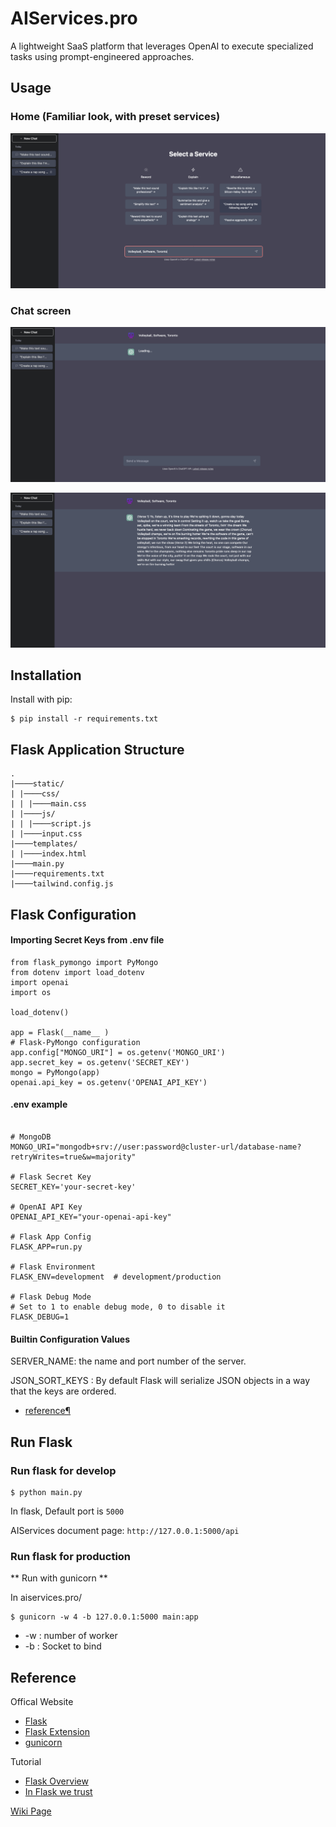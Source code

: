 # AIServices.pro
A lightweight SaaS platform that leverages OpenAI to execute specialized tasks using prompt-engineered approaches.

## Usage

### Home (Familiar look, with preset services)
![aiservices - home screen](https://github.com/ShoaibKhan/AIServices.pro/blob/main/design/v1.0/aiservices%20-%20home%20screen.png)

### Chat screen
![aiservices - loading screen](https://github.com/ShoaibKhan/AIServices.pro/blob/main/design/v1.0/aiservices%20-%20loading%20screen.png)

![aiservices - reply screen](https://github.com/ShoaibKhan/AIServices.pro/blob/main/design/v1.0/aiservices%20-%20reply%20screen.png)


## Installation

Install with pip:

```
$ pip install -r requirements.txt
```

## Flask Application Structure 
```
.
|────static/
| |────css/
| | |────main.css
| |────js/
| | |────script.js
| |────input.css
|────templates/
| |────index.html
|────main.py
|────requirements.txt
|────tailwind.config.js

```

## Flask Configuration

#### Importing Secret Keys from .env file

```
from flask_pymongo import PyMongo
from dotenv import load_dotenv
import openai
import os

load_dotenv()

app = Flask(__name__ )
# Flask-PyMongo configuration
app.config["MONGO_URI"] = os.getenv('MONGO_URI')
app.secret_key = os.getenv('SECRET_KEY')
mongo = PyMongo(app)
openai.api_key = os.getenv('OPENAI_API_KEY')
```

#### .env example

```

# MongoDB
MONGO_URI="mongodb+srv://user:password@cluster-url/database-name?retryWrites=true&w=majority"

# Flask Secret Key
SECRET_KEY='your-secret-key'

# OpenAI API Key
OPENAI_API_KEY="your-openai-api-key"

# Flask App Config
FLASK_APP=run.py

# Flask Environment
FLASK_ENV=development  # development/production

# Flask Debug Mode
# Set to 1 to enable debug mode, 0 to disable it
FLASK_DEBUG=1

```

#### Builtin Configuration Values

SERVER_NAME: the name and port number of the server. 

JSON_SORT_KEYS : By default Flask will serialize JSON objects in a way that the keys are ordered.

- [reference¶](http://flask.pocoo.org/docs/0.12/config/)

 
## Run Flask
### Run flask for develop
```
$ python main.py
```
In flask, Default port is `5000`

AIServices document page:  `http://127.0.0.1:5000/api`

### Run flask for production

** Run with gunicorn **

In  aiservices.pro/

```
$ gunicorn -w 4 -b 127.0.0.1:5000 main:app
```

* -w : number of worker
* -b : Socket to bind

## Reference

Offical Website

- [Flask](http://flask.pocoo.org/)
- [Flask Extension](http://flask.pocoo.org/extensions/)
- [gunicorn](http://gunicorn.org/)

Tutorial

- [Flask Overview](https://www.slideshare.net/maxcnunes1/flask-python-16299282)
- [In Flask we trust](http://igordavydenko.com/talks/ua-pycon-2012.pdf)

[Wiki Page](https://github.com/tsungtwu/flask-example/wiki)